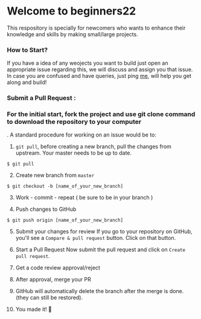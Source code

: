 # Welcome to beginners22

This respository is specially for newcomers who wants to enhance their knowledge and skills by making small/large projects.


###  How to Start?  

If you have a idea of any weojects you want to build just open an appropriate issue regarding this, we will discuss and assign you that issue. In case you are confused and have queries, just ping [me](https://www.linkedin.com/in/kunalranjan199/), will help you get along and build!


###  Submit a Pull Request :

<b> <h3> For the initial start, fork the project and use git clone command to download the repository to your computer </b> </h3>. A standard procedure for working on an issue would be to:

1. `git pull`, before creating a new branch, pull the changes from upstream. Your master needs to be up to date.

```
$ git pull
```

2. Create new branch from `master`
```
$ git checkout -b [name_of_your_new_branch]
```

3. Work - commit - repeat ( be sure to be in your branch )


4. Push changes to GitHub

```
$ git push origin [name_of_your_new_branch]
```

5. Submit your changes for review
   If you go to your repository on GitHub, you'll see a `Compare & pull request` button. Click on that button.
   
6. Start a Pull Request
   Now submit the pull request and click on `Create pull request`.
   
7. Get a code review approval/reject

8. After approval, merge your PR 

9. GitHub will automatically delete the branch after the merge is done. (they can still be restored).

10. You made it! 🎊
